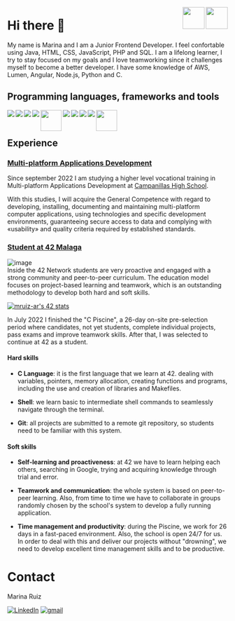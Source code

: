 [<img src="https://user-images.githubusercontent.com/88201067/189495425-f9283795-baf0-440d-b8e3-ace2e2612ebc.png" width="50" align="right"/>](https://github.com/marruiart/marruiart/blob/main/README_es.md)
[<img src="https://user-images.githubusercontent.com/88201067/189495384-f31a3fa8-1654-4811-a023-8e25206d3ad2.png" width="50" align="right"/>](https://github.com/marruiart/marruiart/blob/main/README.md)

# Hi there 👋

My name is Marina and I am a Junior Frontend Developer. I feel confortable using Java, HTML, CSS, JavaScript, PHP and SQL. I am a lifelong learner, I try to stay focused on my goals and I love teamworking since it challenges myself to become a better developer. I have some knowledge of AWS, Lumen, Angular, Node.js, Python and C.

## Programming languages, frameworks and tools

<img src="https://github.com/abranhe/programming-languages-logos/blob/master/src/html/html_48x48.png" align="left"/>
<img src="https://github.com/abranhe/programming-languages-logos/blob/master/src/css/css_48x48.png" align="left"/>
<img src="https://github.com/abranhe/programming-languages-logos/blob/master/src/javascript/javascript_48x48.png" align="left"/>
<img src="https://github.com/abranhe/programming-languages-logos/blob/master/src/typescript/typescript_48x48.png" align="left"/>
<img src="https://user-images.githubusercontent.com/88201067/189842194-7873c5c0-6f76-4bf8-9051-134f83bf017e.png" height="48" align="left"/>
<img src="https://github.com/abranhe/programming-languages-logos/blob/master/src/c/c_48x48.png" align="left"/>
<img src="https://github.com/abranhe/programming-languages-logos/blob/master/src/java/java_48x48.png" align="left"/>
<img src="https://github.com/abranhe/programming-languages-logos/blob/master/src/php/php_48x48.png" align="left"/>
<img src="https://github.com/abranhe/programming-languages-logos/blob/master/src/python/python_48x48.png" align="left"/>
<img src="https://img.shields.io/badge/Angular-DD0031?style=for-the-badge&logo=angular&logoColor=white" height="48" align="left"/>

<br>
<br>

## Experience

### [Multi-platform Applications Development](https://www.todofp.es/dam/jcr:7655e32d-08a3-47a7-a479-ddb6f032c63e/n-tsdesarrolloaplicacionesmultiplataformaen-pdf.pdf)
Since september 2022 I am studying a higher level vocational training in Multi-platform Applications Development at [Campanillas High School](https://fp.iescampanillas.com/). 

With this studies, I will acquire the General Competence with regard to developing, installing, documenting and maintaining multi-platform computer applications, using technologies and specific development environments, guaranteeing secure access to data and complying with «usability» and quality criteria required by established standards.

### [Student at 42 Malaga](https://www.42malaga.com/)
![image](https://user-images.githubusercontent.com/88201067/189473952-bf70137c-0788-4d8a-b96e-ba62ad6d92c3.png) <br>
Inside the 42 Network students are very proactive and engaged with a strong community and peer-to-peer curriculum. The education model focuses on project-based learning and teamwork, which is an outstanding methodology to develop both hard and soft skills.

[![mruiz-ar's 42 stats](https://badge.mediaplus.ma/black/mruiz-ar)](https://github.com/oakoudad/badge42)

In July 2022 I finished the "C Piscine", a 26-day on-site pre-selection period where candidates, not yet students, complete individual projects, pass exams and improve teamwork skills. After that, I was selected to continue at 42 as a student. 

#### Hard skills
* __C Language__: it is the first language that we learn at 42.  dealing with variables, pointers, memory allocation, creating functions and programs, including the use and creation of libraries and Makefiles.

* __Shell__: we learn basic to intermediate shell commands to seamlessly navigate through the terminal.

* __Git__: all projects are submitted to a remote git repository, so students need to be familiar with this system.

#### Soft skills 
* __Self-learning and proactiveness__: at 42 we have to learn helping each others, searching in Google, trying and acquiring knowledge through trial and error. 

* __Teamwork and communication__: the whole system is based on peer-to-peer learning. Also, from time to time we have to collaborate in groups randomly	chosen by the school's system to develop a fully running application.

* __Time management and productivity__: during the Piscine, we work for 26 days in a fast-paced environment. Also, the school is open 24/7 for us. In order to deal with this and deliver our projects without "drowning", we need to develop excellent time management skills and to be productive.

# Contact

<p> Marina Ruiz </p>

[![LinkedIn][linkedin-shield]](https://linkedin.com/in/marruiart)
[![gmail][gmail-shield]](mailto:marruiart@gmail.com)

[linkedin-shield]: https://img.shields.io/badge/-LinkedIn-black.svg?style=for-the-badge&logo=linkedin&colorB=555
[gmail-shield]: https://img.shields.io/badge/Gmail-D14836?style=for-the-badge&logo=gmail&logoColor=white
